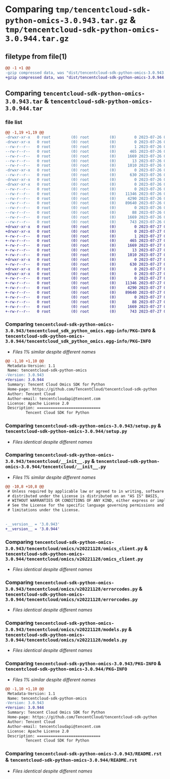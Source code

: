 # Comparing `tmp/tencentcloud-sdk-python-omics-3.0.943.tar.gz` & `tmp/tencentcloud-sdk-python-omics-3.0.944.tar.gz`

## filetype from file(1)

```diff
@@ -1 +1 @@
-gzip compressed data, was "dist/tencentcloud-sdk-python-omics-3.0.943.tar", last modified: Wed Jul 26 00:41:56 2023, max compression
+gzip compressed data, was "dist/tencentcloud-sdk-python-omics-3.0.944.tar", last modified: Thu Jul 27 02:20:37 2023, max compression
```

## Comparing `tencentcloud-sdk-python-omics-3.0.943.tar` & `tencentcloud-sdk-python-omics-3.0.944.tar`

### file list

```diff
@@ -1,19 +1,19 @@
-drwxr-xr-x   0 root         (0) root         (0)        0 2023-07-26 00:41:56.000000 tencentcloud-sdk-python-omics-3.0.943/
-drwxr-xr-x   0 root         (0) root         (0)        0 2023-07-26 00:41:56.000000 tencentcloud-sdk-python-omics-3.0.943/tencentcloud_sdk_python_omics.egg-info/
--rw-r--r--   0 root         (0) root         (0)        1 2023-07-26 00:41:56.000000 tencentcloud-sdk-python-omics-3.0.943/tencentcloud_sdk_python_omics.egg-info/dependency_links.txt
--rw-r--r--   0 root         (0) root         (0)      465 2023-07-26 00:41:56.000000 tencentcloud-sdk-python-omics-3.0.943/tencentcloud_sdk_python_omics.egg-info/SOURCES.txt
--rw-r--r--   0 root         (0) root         (0)     1669 2023-07-26 00:41:56.000000 tencentcloud-sdk-python-omics-3.0.943/tencentcloud_sdk_python_omics.egg-info/PKG-INFO
--rw-r--r--   0 root         (0) root         (0)       13 2023-07-26 00:41:56.000000 tencentcloud-sdk-python-omics-3.0.943/tencentcloud_sdk_python_omics.egg-info/top_level.txt
--rw-r--r--   0 root         (0) root         (0)     1010 2023-07-26 00:41:56.000000 tencentcloud-sdk-python-omics-3.0.943/setup.py
-drwxr-xr-x   0 root         (0) root         (0)        0 2023-07-26 00:41:56.000000 tencentcloud-sdk-python-omics-3.0.943/tencentcloud/
--rw-r--r--   0 root         (0) root         (0)      630 2023-07-26 00:41:56.000000 tencentcloud-sdk-python-omics-3.0.943/tencentcloud/__init__.py
-drwxr-xr-x   0 root         (0) root         (0)        0 2023-07-26 00:41:56.000000 tencentcloud-sdk-python-omics-3.0.943/tencentcloud/omics/
-drwxr-xr-x   0 root         (0) root         (0)        0 2023-07-26 00:41:56.000000 tencentcloud-sdk-python-omics-3.0.943/tencentcloud/omics/v20221128/
--rw-r--r--   0 root         (0) root         (0)        0 2023-07-26 00:41:56.000000 tencentcloud-sdk-python-omics-3.0.943/tencentcloud/omics/v20221128/__init__.py
--rw-r--r--   0 root         (0) root         (0)    11346 2023-07-26 00:41:56.000000 tencentcloud-sdk-python-omics-3.0.943/tencentcloud/omics/v20221128/omics_client.py
--rw-r--r--   0 root         (0) root         (0)     4290 2023-07-26 00:41:56.000000 tencentcloud-sdk-python-omics-3.0.943/tencentcloud/omics/v20221128/errorcodes.py
--rw-r--r--   0 root         (0) root         (0)    89640 2023-07-26 00:41:56.000000 tencentcloud-sdk-python-omics-3.0.943/tencentcloud/omics/v20221128/models.py
--rw-r--r--   0 root         (0) root         (0)        0 2023-07-26 00:41:56.000000 tencentcloud-sdk-python-omics-3.0.943/tencentcloud/omics/__init__.py
--rw-r--r--   0 root         (0) root         (0)       88 2023-07-26 00:41:56.000000 tencentcloud-sdk-python-omics-3.0.943/setup.cfg
--rw-r--r--   0 root         (0) root         (0)     1669 2023-07-26 00:41:56.000000 tencentcloud-sdk-python-omics-3.0.943/PKG-INFO
--rw-r--r--   0 root         (0) root         (0)      743 2023-07-26 00:41:56.000000 tencentcloud-sdk-python-omics-3.0.943/README.rst
+drwxr-xr-x   0 root         (0) root         (0)        0 2023-07-27 02:20:37.000000 tencentcloud-sdk-python-omics-3.0.944/
+drwxr-xr-x   0 root         (0) root         (0)        0 2023-07-27 02:20:37.000000 tencentcloud-sdk-python-omics-3.0.944/tencentcloud_sdk_python_omics.egg-info/
+-rw-r--r--   0 root         (0) root         (0)        1 2023-07-27 02:20:37.000000 tencentcloud-sdk-python-omics-3.0.944/tencentcloud_sdk_python_omics.egg-info/dependency_links.txt
+-rw-r--r--   0 root         (0) root         (0)      465 2023-07-27 02:20:37.000000 tencentcloud-sdk-python-omics-3.0.944/tencentcloud_sdk_python_omics.egg-info/SOURCES.txt
+-rw-r--r--   0 root         (0) root         (0)     1669 2023-07-27 02:20:37.000000 tencentcloud-sdk-python-omics-3.0.944/tencentcloud_sdk_python_omics.egg-info/PKG-INFO
+-rw-r--r--   0 root         (0) root         (0)       13 2023-07-27 02:20:37.000000 tencentcloud-sdk-python-omics-3.0.944/tencentcloud_sdk_python_omics.egg-info/top_level.txt
+-rw-r--r--   0 root         (0) root         (0)     1010 2023-07-27 02:20:37.000000 tencentcloud-sdk-python-omics-3.0.944/setup.py
+drwxr-xr-x   0 root         (0) root         (0)        0 2023-07-27 02:20:37.000000 tencentcloud-sdk-python-omics-3.0.944/tencentcloud/
+-rw-r--r--   0 root         (0) root         (0)      630 2023-07-27 02:20:37.000000 tencentcloud-sdk-python-omics-3.0.944/tencentcloud/__init__.py
+drwxr-xr-x   0 root         (0) root         (0)        0 2023-07-27 02:20:37.000000 tencentcloud-sdk-python-omics-3.0.944/tencentcloud/omics/
+drwxr-xr-x   0 root         (0) root         (0)        0 2023-07-27 02:20:37.000000 tencentcloud-sdk-python-omics-3.0.944/tencentcloud/omics/v20221128/
+-rw-r--r--   0 root         (0) root         (0)        0 2023-07-27 02:20:37.000000 tencentcloud-sdk-python-omics-3.0.944/tencentcloud/omics/v20221128/__init__.py
+-rw-r--r--   0 root         (0) root         (0)    11346 2023-07-27 02:20:37.000000 tencentcloud-sdk-python-omics-3.0.944/tencentcloud/omics/v20221128/omics_client.py
+-rw-r--r--   0 root         (0) root         (0)     4290 2023-07-27 02:20:37.000000 tencentcloud-sdk-python-omics-3.0.944/tencentcloud/omics/v20221128/errorcodes.py
+-rw-r--r--   0 root         (0) root         (0)    89640 2023-07-27 02:20:37.000000 tencentcloud-sdk-python-omics-3.0.944/tencentcloud/omics/v20221128/models.py
+-rw-r--r--   0 root         (0) root         (0)        0 2023-07-27 02:20:37.000000 tencentcloud-sdk-python-omics-3.0.944/tencentcloud/omics/__init__.py
+-rw-r--r--   0 root         (0) root         (0)       88 2023-07-27 02:20:37.000000 tencentcloud-sdk-python-omics-3.0.944/setup.cfg
+-rw-r--r--   0 root         (0) root         (0)     1669 2023-07-27 02:20:37.000000 tencentcloud-sdk-python-omics-3.0.944/PKG-INFO
+-rw-r--r--   0 root         (0) root         (0)      743 2023-07-27 02:20:37.000000 tencentcloud-sdk-python-omics-3.0.944/README.rst
```

### Comparing `tencentcloud-sdk-python-omics-3.0.943/tencentcloud_sdk_python_omics.egg-info/PKG-INFO` & `tencentcloud-sdk-python-omics-3.0.944/tencentcloud_sdk_python_omics.egg-info/PKG-INFO`

 * *Files 1% similar despite different names*

```diff
@@ -1,10 +1,10 @@
 Metadata-Version: 1.1
 Name: tencentcloud-sdk-python-omics
-Version: 3.0.943
+Version: 3.0.944
 Summary: Tencent Cloud Omics SDK for Python
 Home-page: https://github.com/TencentCloud/tencentcloud-sdk-python
 Author: Tencent Cloud
 Author-email: tencentcloudapi@tencent.com
 License: Apache License 2.0
 Description: ============================
         Tencent Cloud SDK for Python
```

### Comparing `tencentcloud-sdk-python-omics-3.0.943/setup.py` & `tencentcloud-sdk-python-omics-3.0.944/setup.py`

 * *Files identical despite different names*

### Comparing `tencentcloud-sdk-python-omics-3.0.943/tencentcloud/__init__.py` & `tencentcloud-sdk-python-omics-3.0.944/tencentcloud/__init__.py`

 * *Files 1% similar despite different names*

```diff
@@ -10,8 +10,8 @@
 # Unless required by applicable law or agreed to in writing, software
 # distributed under the License is distributed on an "AS IS" BASIS,
 # WITHOUT WARRANTIES OR CONDITIONS OF ANY KIND, either express or implied.
 # See the License for the specific language governing permissions and
 # limitations under the License.
 
 
-__version__ = '3.0.943'
+__version__ = '3.0.944'
```

### Comparing `tencentcloud-sdk-python-omics-3.0.943/tencentcloud/omics/v20221128/omics_client.py` & `tencentcloud-sdk-python-omics-3.0.944/tencentcloud/omics/v20221128/omics_client.py`

 * *Files identical despite different names*

### Comparing `tencentcloud-sdk-python-omics-3.0.943/tencentcloud/omics/v20221128/errorcodes.py` & `tencentcloud-sdk-python-omics-3.0.944/tencentcloud/omics/v20221128/errorcodes.py`

 * *Files identical despite different names*

### Comparing `tencentcloud-sdk-python-omics-3.0.943/tencentcloud/omics/v20221128/models.py` & `tencentcloud-sdk-python-omics-3.0.944/tencentcloud/omics/v20221128/models.py`

 * *Files identical despite different names*

### Comparing `tencentcloud-sdk-python-omics-3.0.943/PKG-INFO` & `tencentcloud-sdk-python-omics-3.0.944/PKG-INFO`

 * *Files 1% similar despite different names*

```diff
@@ -1,10 +1,10 @@
 Metadata-Version: 1.1
 Name: tencentcloud-sdk-python-omics
-Version: 3.0.943
+Version: 3.0.944
 Summary: Tencent Cloud Omics SDK for Python
 Home-page: https://github.com/TencentCloud/tencentcloud-sdk-python
 Author: Tencent Cloud
 Author-email: tencentcloudapi@tencent.com
 License: Apache License 2.0
 Description: ============================
         Tencent Cloud SDK for Python
```

### Comparing `tencentcloud-sdk-python-omics-3.0.943/README.rst` & `tencentcloud-sdk-python-omics-3.0.944/README.rst`

 * *Files identical despite different names*

